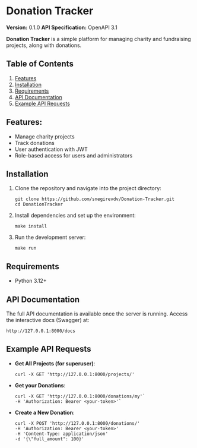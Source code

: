# Donation Tracker

**Version:** 0.1.0
**API Specification:** OpenAPI 3.1

**Donation Tracker** is a simple platform for managing charity and fundraising projects, along with donations.

## Table of Contents

1. [Features](#features)
2. [Installation](#installation)
3. [Requirements](#requirements)
4. [API Documentation](#api-documentation)
5. [Example API Requests](#example-api-requests)

## Features:

- Manage charity projects
- Track donations
- User authentication with JWT
- Role-based access for users and administrators

## Installation

1. Clone the repository and navigate into the project directory:

   ```
   git clone https://github.com/snegirevdv/Donation-Tracker.git
   cd DonationTracker
   ```

2. Install dependencies and set up the environment:

   `make install`

3. Run the development server:

   `make run`

## Requirements

- Python 3.12+

## API Documentation

The full API documentation is available once the server is running.
Access the interactive docs (Swagger) at:

`http://127.0.0.1:8000/docs`

## Example API Requests

- **Get All Projects (for superuser)**:

  `curl -X GET 'http://127.0.0.1:8000/projects/'`

- **Get your Donations**:

  ```
  curl -X GET 'http://127.0.0.1:8000/donations/my'`
  -H 'Authorization: Bearer <your-token>'`
  ```

- **Create a New Donation**:

  ```
  curl -X POST 'http://127.0.0.1:8000/donations/' 
  -H 'Authorization: Bearer <your-token>' 
  -H 'Content-Type: application/json' 
  -d '{\"full_amount": 100}'
  ```
